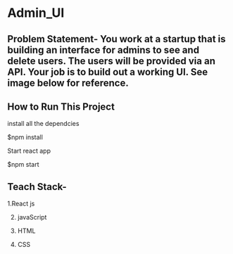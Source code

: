 # Admin_UI

## Problem Statement- You work at a startup that is building an interface for admins to see and delete users. The users will be provided via an API. Your job is to build out a working UI. See image below for reference.


## How to Run This Project 



install all the dependcies

$npm install

Start react app


$npm start

## Teach Stack-

1.React js 

2. javaScript 

3. HTML

4. CSS



